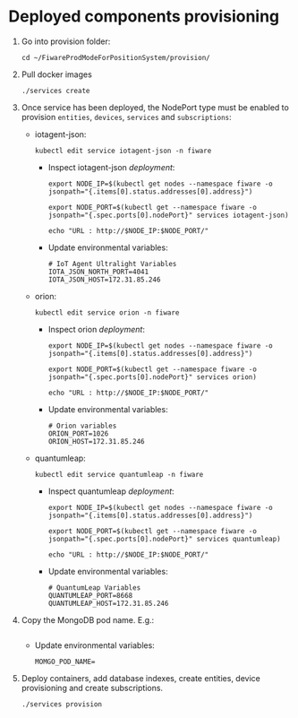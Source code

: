 # Deployed components provisioning

1. Go into provision folder:

    ```console
    cd ~/FiwareProdModeForPositionSystem/provision/
    ```

2. Pull docker images

    ```console
    ./services create
    ```

3. Once service has been deployed, the NodePort type must be enabled to provision `entities`, `devices`, `services` and `subscriptions`:

    - iotagent-json:

        ```console
        kubectl edit service iotagent-json -n fiware
        ```

        - Inspect iotagent-json *deployment*:

            ```console
            export NODE_IP=$(kubectl get nodes --namespace fiware -o jsonpath="{.items[0].status.addresses[0].address}")
            ```

            ```console
            export NODE_PORT=$(kubectl get --namespace fiware -o jsonpath="{.spec.ports[0].nodePort}" services iotagent-json)
            ```

            ```console
            echo "URL : http://$NODE_IP:$NODE_PORT/"
            ```

        - Update environmental variables:

            ```console
            # IoT Agent Ultralight Variables
            IOTA_JSON_NORTH_PORT=4041
            IOTA_JSON_HOST=172.31.85.246
            ```

    - orion:

        ```console
        kubectl edit service orion -n fiware
        ```

        - Inspect orion *deployment*:

            ```console
            export NODE_IP=$(kubectl get nodes --namespace fiware -o jsonpath="{.items[0].status.addresses[0].address}")
            ```

            ```console
            export NODE_PORT=$(kubectl get --namespace fiware -o jsonpath="{.spec.ports[0].nodePort}" services orion)
            ```

            ```console
            echo "URL : http://$NODE_IP:$NODE_PORT/"
            ```

        - Update environmental variables:

            ```console
            # Orion variables
            ORION_PORT=1026
            ORION_HOST=172.31.85.246
            ```

    - quantumleap:

        ```console
        kubectl edit service quantumleap -n fiware
        ```

        - Inspect quantumleap *deployment*:

            ```console
            export NODE_IP=$(kubectl get nodes --namespace fiware -o jsonpath="{.items[0].status.addresses[0].address}")
            ```

            ```console
            export NODE_PORT=$(kubectl get --namespace fiware -o jsonpath="{.spec.ports[0].nodePort}" services quantumleap)
            ```

            ```console
            echo "URL : http://$NODE_IP:$NODE_PORT/"
            ```

        - Update environmental variables:

            ```console
            # QuantumLeap Variables
            QUANTUMLEAP_PORT=8668
            QUANTUMLEAP_HOST=172.31.85.246
            ```

4. Copy the MongoDB pod name. E.g.:

    ```console

    ```

    - Update environmental variables:
    
        ```console
        MOMGO_POD_NAME=
        ```

5. Deploy containers, add database indexes, create entities, device provisioning and create subscriptions.

    ```console
    ./services provision
    ```

